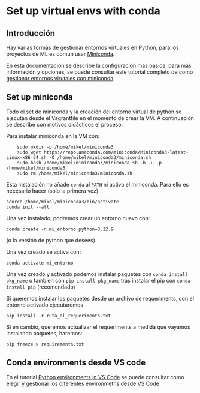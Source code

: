 # Set up virtual envs with conda

## Introducción

Hay varias formas de gestionar entornos virtuales en Python, para los proyectos de ML es común usar [Miniconda](https://docs.anaconda.com/miniconda/).

En esta documentación se describe la configuración más basica, para más información y opciones, se puede consultar este tutorial completo de como [gestionar entornos virutales con miniconda](https://docs.conda.io/projects/conda/en/latest/user-guide/tasks/manage-environments.html)

## Set up miniconda

Todo el set de miniconda y la creación del entorno virtual de python se ejecutan desde el Vagrantfile en el momento de crear la VM. A continuación se describe con motivos didácticos el proceso.

Para instalar miniconda en la VM con:

```console
    sudo mkdir -p /home/mikel/miniconda3
    sudo wget https://repo.anaconda.com/miniconda/Miniconda3-latest-Linux-x86_64.sh -O /home/mikel/miniconda3/miniconda.sh
    sudo bash /home/mikel/miniconda3/miniconda.sh -b -u -p /home/mikel/miniconda3
    sudo rm /home/mikel/miniconda3/miniconda.sh
```

Esta instalación no añade ``conda`` al ``PATH`` ni activa el miniconda. Para ello es necesario hacer (solo la primera vez)
```console
source /home/mikel/miniconda3/bin/activate
conda init --all
```

Una vez instalado, podremos crear un entorno nuevo con:
```console
conda create -n mi_entorno python=3.12.9
```
(o la versión de python que desees). 

Una vez creado se activa con:
```console
conda activate mi_entorno 
```
Una vez creado y activado podemos instalar paquetes con ``conda install pkg_name`` o tambien con ``pip install pkg_name`` tras instalar el pip con ``conda install pip`` (recomendado)

Si queremos instalar los paquetes desde un archivo de requeriments, con el entorno activado ejecutaremos
```console
pip install -r ruta_al_requeriments.txt
```
Si en cambio, queremos actualizar el requeriments a medida que vayamos instalando paquetes, haremos:
```console
pip freeze > requirements.txt
```


## Conda environments desde VS code

En el tutorial [Python environments in VS Code](https://code.visualstudio.com/docs/python/environments) se puede consultar como elegir y gestionar los diferentes environmetns desde VS Code



